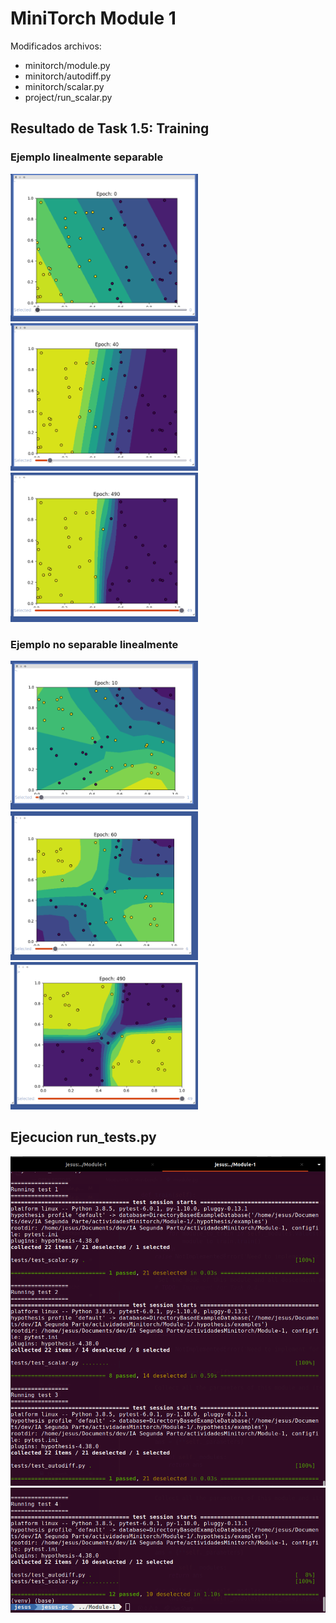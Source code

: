 # MiniTorch Module 1  

Modificados archivos:
- minitorch/module.py
- minitorch/autodiff.py 
- minitorch/scalar.py 
- project/run_scalar.py

## Resultado de Task 1.5: Training

### Ejemplo linealmente separable
<p float="left">
  <img src="https://github.com/JesusATL/Module-1/blob/master/images/m1e0.png" width="300" />
  <img src="https://github.com/JesusATL/Module-1/blob/master/images/m1e40.png" width="300" />
  <img src="https://github.com/JesusATL/Module-1/blob/master/images/m1e490.png" width="300" />
</p>

### Ejemplo no separable linealmente

<p float="left">
  <img src="https://github.com/JesusATL/Module-1/blob/master/images/xore10.png" width="300" />
  <img src="https://github.com/JesusATL/Module-1/blob/master/images/xore60.png" width="300" />
  <img src="https://github.com/JesusATL/Module-1/blob/master/images/xore490.png" width="300" />
</p>

## Ejecucion run_tests.py
![](https://github.com/JesusATL/Module-1/blob/master/images/testm1.png)
![](https://github.com/JesusATL/Module-1/blob/master/images/testm12.png)






